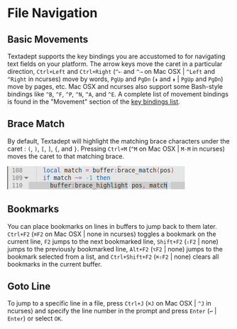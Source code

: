 # File Navigation

## Basic Movements

Textadept supports the key bindings you are accustomed to for navigating text
fields on your platform. The arrow keys move the caret in a particular
direction, `Ctrl+Left` and `Ctrl+Right` (`^⇠` and `^⇢` on Mac OSX | `^Left` and
`^Right` in ncurses) move by words, `PgUp` and `PgDn` (`⇞` and `⇟` | `PgUp` and
`PgDn`) move by pages, etc. Mac OSX and ncurses also support some Bash-style
bindings like `^B`, `^F`, `^P`, `^N`, `^A`, and `^E`. A complete list of
movement bindings is found in the "Movement" section of the
[key bindings list][].

[key bindings list]: api/_M.textadept.keys.html#Key.Bindings

## Brace Match

By default, Textadept will highlight the matching brace characters under the
caret : `(`, `)`, `[`, `]`, `{`, and `}`. Pressing `Ctrl+M` (`^M` on Mac OSX |
`M-M` in ncurses) moves the caret to that matching brace.

![Matching Braces](images/matchingbrace.png)

## Bookmarks

You can place bookmarks on lines in buffers to jump back to them later.
`Ctrl+F2` (`⌘F2` on Mac OSX | none in ncurses) toggles a bookmark on the current
line, `F2` jumps to the next bookmarked line, `Shift+F2` (`⇧F2` | none) jumps to
the previously bookmarked line, `Alt+F2` (`⌥F2` | none) jumps to the bookmark
selected from a list, and `Ctrl+Shift+F2` (`⌘⇧F2` | none) clears all bookmarks
in the current buffer.

## Goto Line

To jump to a specific line in a file, press `Ctrl+J` (`⌘J` on Mac OSX | `^J` in
ncurses) and specify the line number in the prompt and press `Enter` (`↩` |
`Enter`) or select `OK`.
